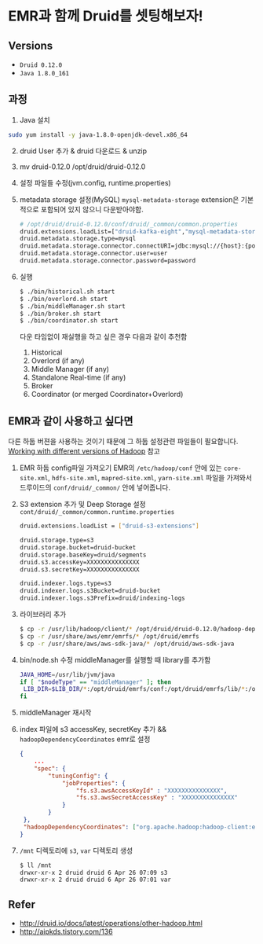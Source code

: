 # EMR과 함께 Druid를 셋팅해보자!

## Versions

- `Druid 0.12.0`
- `Java 1.8.0_161`

## 과정

1. Java 설치

```sh
sudo yum install -y java-1.8.0-openjdk-devel.x86_64
```

2. druid User 추가 & druid 다운로드 & unzip

3. mv druid-0.12.0 /opt/druid/druid-0.12.0 

4. 설정 파일들 수정(jvm.config, runtime.properties)

5. metadata storage 설정(MySQL)
   `mysql-metadata-storage` extension은 기본적으로 포함되어 있지 않으니 다운받아야함.

   ```sh
   # /opt/druid/druid-0.12.0/conf/druid/_common/common.properties
   druid.extensions.loadList=["druid-kafka-eight","mysql-metadata-storage", "druid-s3-extensions"]
   druid.metadata.storage.type=mysql
   druid.metadata.storage.connector.connectURI=jdbc:mysql://{host}:{port}/{database}
   druid.metadata.storage.connector.user=user
   druid.metadata.storage.connector.password=password
   ```

6. 실행

   ```sh
   $ ./bin/historical.sh start
   $ ./bin/overlord.sh start
   $ ./bin/middleManager.sh start
   $ ./bin/broker.sh start
   $ ./bin/coordinator.sh start
   ```

   다운 타임없이 재실행을 하고 싶은 경우 다음과 같이 추천함

   1. Historical
   2. Overlord (if any)
   3. Middle Manager (if any)
   4. Standalone Real-time (if any)
   5. Broker
   6. Coordinator (or merged Coordinator+Overlord)

## EMR과 같이 사용하고 싶다면

다른 하둡 버젼을 사용하는 것이기 때문에 그 하둡 설정관련 파일들이 필요합니다.
[Working with different versions of Hadoop](http://druid.io/docs/latest/operations/other-hadoop.html) 참고

1. EMR 하둡 config파일 가져오기
   EMR의 `/etc/hadoop/conf` 안에 있는 `core-site.xml`, `hdfs-site.xml`, `mapred-site.xml`, `yarn-site.xml` 파일을 가져와서 드루이드의 `conf/druid/_common/` 안에 넣어줍니다.


2. S3 extension 추가 및 Deep Storage 설정
   `cont/druid/_common/common.runtime.properties`

   ```sh
   druid.extensions.loadList = ["druid-s3-extensions"]

   druid.storage.type=s3
   druid.storage.bucket=druid-bucket
   druid.storage.baseKey=druid/segments
   druid.s3.accessKey=XXXXXXXXXXXXXXX
   druid.s3.secretKey=XXXXXXXXXXXXXXX

   druid.indexer.logs.type=s3
   druid.indexer.logs.s3Bucket=druid-bucket
   druid.indexer.logs.s3Prefix=druid/indexing-logs
   ```

3. 라이브러리 추가

   ```sh
   $ cp -r /usr/lib/hadoop/client/* /opt/druid/druid-0.12.0/hadoop-dependencies/hadoop-client/emr-client/*
   $ cp -r /usr/share/aws/emr/emrfs/* /opt/druid/emrfs
   $ cp -r /usr/share/aws/aws-sdk-java/* /opt/druid/aws-sdk-java
   ```

4. bin/node.sh 수정
   middleManager를 실행할 때 library를 추가함

   ```sh
   JAVA_HOME=/usr/lib/jvm/java
   if [ "$nodeType" == "middleManager" ]; then
   	LIB_DIR=$LIB_DIR/*:/opt/druid/emrfs/conf:/opt/druid/emrfs/lib/*:/opt/druid/emrfs/auxlib/*:/opt/druid/aws-java-sdk
   fi
   ```

5. middleManager 재시작

6. index 파일에 s3 accessKey, secretKey 추가 && `hadoopDependencyCoordinates` emr로 설정

   ```json
   {
       ...
       "spec": {
           "tuningConfig": {
               "jobProperties": {
                   "fs.s3.awsAccessKeyId" : "XXXXXXXXXXXXXXX",
                   "fs.s3.awsSecretAccessKey" : "XXXXXXXXXXXXXXX"
               }
           }
   	},
   	"hadoopDependencyCoordinates": ["org.apache.hadoop:hadoop-client:emr-client"]
   }
   ```

7. `/mnt` 디렉토리에 `s3`, `var` 디렉토리 생성

   ```sh
   $ ll /mnt
   drwxr-xr-x 2 druid druid 6 Apr 26 07:09 s3
   drwxr-xr-x 2 druid druid 6 Apr 26 07:01 var
   ```

## Refer

- http://druid.io/docs/latest/operations/other-hadoop.html
- http://aipkds.tistory.com/136